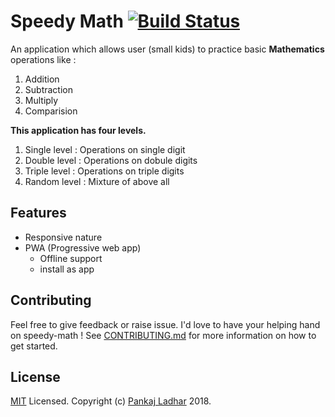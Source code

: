 # Speedy Math  [![Build Status](https://travis-ci.org/pankajladhar/speedy-math.svg?branch=master)](https://travis-ci.org/pankajladhar/speedy-math)

An application which allows user (small kids) to practice basic **Mathematics** operations like :
1. Addition
1. Subtraction
1. Multiply
1. Comparision

**This application has four levels.**
1. Single level :  Operations on single digit
1. Double level : Operations on dobule digits
1. Triple level : Operations on triple digits
1. Random level : Mixture of above all

## Features
* Responsive nature
* PWA (Progressive web app)
    * Offline support
    * install as app

## Contributing
Feel free to give feedback or raise issue. I'd love to have your helping hand on speedy-math ! See [CONTRIBUTING.md](https://github.com/pankajladhar/speedy-math/blob/master/CONTRIBUTING.md) for more information on how to get started.

## License
[MIT](https://github.com/pankajladhar/speedy-math/blob/master/LICENSE) Licensed. Copyright (c) [Pankaj Ladhar](mailto:ladharpankaj@gmail.com) 2018.



